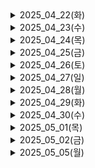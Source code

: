 <details>
<summary>2025_04_22(화)</summary>
<ol>
  <li>'Bee Careful' 기능 구체화</li>
  <li>양봉장 꿀벌 수 실태</li>
  <li>양봉업 프로세스</li>
  <li>양봉업 고충</li>
  <li>해외 레퍼런스</li>
</ol>
</details>
<details>
<summary>2025_04_23(수)</summary>
<ol>
  <li>양봉장 피해</li>
  <li>양봉장 말벌 피해</li>
  <li>말벌 요격 기능 구체화</li>
  <li>말벌 요격 기능 설계</li>
  <li>젯슨 나노, 라즈베리파이 등 하드웨어 스펙</li>
</ol>
</details>
<details>
<summary>2025_04_24(목)</summary>
<ol>
  <p>일정관리 방법</p>
  <ol>
    <li>아이젠하워</li>
    <li>만트라트</li>
    <li>뽀모도로</li>
    <li>타임박싱</li>
    <li>타임블럭</li>
    <li>focus time</li>
    <li>PARA</li>
    <li>제텔카스텐</li>
  </ol>
  <p>
    하드웨어 조사
  </p>
  <ol>
    <li>
      PMW/서보 드라이버: 별도 전원이 필요함 (5 ~ 6V)
    </li>
    <li>서보모터 스펙</li>
    <li>
      전류와 전압 개념
      <span>
        <ul>
          <li>전류(A): 전기의 흐름의 양 (파이프에 흐르는 물의 양으로 비유)</li>
          <li>전압(V): 전류의 압력 (수압으로 비유)</li>
          <li>전력(W): 전류 x 전압</li>
          <li>
            전압이나 전류가 시스템의 기대보다 과할 경우
            시스템이 손상될 수 있음.
          </li>
        </ul>
      </span>
    </li>
  </ol>
  <p>말벌 퇴치장치 구체화</p>
  <li>구상도
  <img src="images/이중혁_말벌퇴치_구상도.jpg" />
  </li>
</ol>
</details>

<details>
<summary>2025_04_25(금)</summary>
<ol>
  <p>소프트 스킬</p>
  <ol>
    <li>말 다듬어서 하기: 내가 안다고 생략하지 않기 (특히 기획 단계에서 서로 생각하는 것이 다를 수 있음)</li>
    <li>겸손하게 말하기: 배우는 사람으로서, 당신과 함께 프로젝트를 성공으로 이끌어내고 싶은 사람으로서 말하기</li>
    <li>표정 펴기</li>
    <li>역할 분배: 기여하고자 하는 사람 입장도 고려하기</li>
  </ol>
  
  <p>클라이언트 테스트</p>
  <ol>
    <li>유닛 테스트(Visual/Logic), E2E 테스트</li>
    <li>Jest vs Vitest</li>
    <li>Cypress</li>
  </ol>
</ol>
</details>

<details>
<summary>2025_04_26(토)</summary>
<ol>
  <p>대규모 분산 처리 시스템</p>
  <ol>
    <li>CV 기반 꿀벌 질병 추론이 클라우드에서 진행됨.</li>
    <li>유저가 늘어날 경우 분산 처리 시스템을 구축하기 위한 아키텍처 설계 필요</li>
  </ol>
</details>

<details>
<summary>2025_04_27(일)</summary>
<ol>
  <p>아파치 카프카</p>
  <ol>
    <li>이벤트 데이터 스트림 분산 처리 플랫폼</li>
    <li>ex, 클라이언트 냉장고 온도 데이터 처리</li>
    <li>Message Broker에서 Topic과 파티션으로 나뉘고, 메시지를 디스크에 처리</li>
    <li>Producer가 제공, Consumer가 소비 (smart consumer)</li>
    <li>클러스터링을 통해 fault tolerance(내결함성) 보장</li>
  </ol>
  <p>아파치 하둡</p>
  <ol>
    <li>빅 데이터 배치 처리 시스템</li>
    <li>ex, 하루치 로그 처리</li>
  </ol>
</details>

<details>
<summary>2025_04_28(월)</summary>
<ol>
  <p>팩트 폭행</p>
  <ol>
    <li>팩트는 팩트인가?</li>
    <li>불필요한 말</li>
    <li>팩트는 아파야 하는가?</li>
    <li>I-statement</li>
    <li>공통의 목표 환기하기</li>
    <li>상대방의 입장을 한 번 헤아리고 내 입장 말하기</li>
    <li>
      <p>버려야할 것</p>
      <ol>
        <li>사무적/기계적으로 말하는 것</li>
        <li>타인의 감정을 배려한 말투를 쓰자. 실제로 유의미한 가치이고, 신경써야한다.</li>
        <li>지난 경험으로 비관하기</li>
        <li>거들먹, 빈정거림</li>
        <li>수동적 공격성 (Passive Aggression)</li>
        <li>-> 재치있고 기가 센 것이 아닌 무례한 것, 투명하게 소통하지 못하는 것이다.</li>
        <li>염세주의. 인생에 도움이 되지 않는다!</li>
      </ol>
    </li>
  </ol>
  <p>라즈베리파이 GPIO (General-purpose input/output)</p>
  <ol>
    <li>
    <p>GND(Ground) pin: 전류 흐름에 대한 복귀 경로를 제공하여 전기 회로를 완성한다.</p>
    <span>라즈베리파이 3B GPIO 맵</span>
    <img src="images/이중혁_raspberrypi_3b+_gpio.png" /></li>
    </li>
  </ol>
</details>

<details>
<summary>2025_04_29(화)</summary>
<ol>
  <li>
    <p>라즈베리 파이 전원</p>
    <ol>
      <li>Raspberry PI 4 : 5V 3A</li>
      <li>Raspberry PI 3 : 5V 2.5A</li>
      <li>건전지 직류 홀더 활용 가능</li>
    </ol>
  </li>
  <li>
    <p>서보모터 컨트롤러 PCA9685</p>
    <ol>
      <li>SCL(Serial Clock) : I2C 통신을 위한 클럭 신호선</li>
      <li>SDA(Serial Data) : I2C 통신을 위한 데이터 신호선</li>
      <li>VCC(max 5V), V+(max 6V)</li>
      <li>16개 채널의 PWM로 구성</li>
    </ol>
  </li>
  <li>
    <p>저항 읽는 법</p>
    <span>띠가 4개일 경우</span>
    <img src="images/이중혁_저항_1.png" />
    <span>띠가 5개일 경우</span>
    <img src="images/이중혁_저항_2.png" />
  </li>
</ol>
</details>

<details>
<summary>2025_04_30(수)</summary>
  <ol>
    <li>
    <p>면접은 소개팅이다.</p>
    <ol>
      <li>서로 알아가는 자리.</li>
      <li>궁금한 건 물어보고, 스마트하게 어필하기.</li>
    </ol>
  </li>
  <li>
    <p>PWM (Pulse Width Modulation)</p>
    <p>현재 모터의 정밀 제어가 필요함.</p>
    <ol>
      <li>모터의 속도 (RPM) 제어 방식 중 하나</li>
      <li>신호를 주는 시간을 Pulse 단위로 제어하여(시간 비례 제어 방식 Time Proportional Control) 전압을 조절하는 방식</li>
      <li>Duty Cycle: 한 Pulse에서 ON신호의 비율</li>
      <li>평균 전압 = 입력 전압 x Duty Cycle</li>
      <li>ex) 10V의 전압으로 Duty Cycle 50%으로 설정하여 PWM 제어를 통한다면 5V의 평균 전압을 가진다.</li>
      <li>이외에 저항으로 제어할 수 있으나, 열 에너지 등으로 에너지 손실이 발생함.</li>
    </ol>
    <p>PID (Proportional Integral Derivative)</p>
    <ol>
      <li>PWM을 이용해 원하는 출력으로 맞춰놓았더라도, 무게가 추가되거나 입력 전압이 떨어지는 등의 변수가 있음</li>
      <li>PID 제어는 현재 상태와 목표 상태의 차이를 줄이기 위한 제어 방식</li>
      <details>
        <summary>
          현재 상태는 어떻게 측정할까?
        </summary>
        <p>
          <h3>✅ 대표적인 측정 방법</h3>
          - 제어 대상 -	측정할 항목 -	사용하는 센서/방법   <br/>
          - DC 모터 -	속도 -	엔코더 (rotary encoder), 홀 센서 <br/>
          - 로봇 팔 -	각도, 위치 - 포텐셔미터, 엔코더, IMU <br/>
          - 드론 - 자세(기울기 등) - IMU (자이로 + 가속도계) <br/>
          - 온도 제어기 - 온도 - 써미스터(thermistor), 서미스터(thermocouple) <br/>
          - 거리/위치 - 거리 - 초음파 센서, IR 센서, LIDAR <br/>
          - 전류/전압 제어 - 전류, 전압 - 전류 센서(Hall effect sensor), 분압회로
        </p>
      </details>
      <li>PID 제어는 Proportional, Integral, Derivative의 세 가지 요소로 구성됨</li>
      <li>Proportional: 현재 상태와 목표 상태의 차이를 비례적으로 줄임</li>
      <li>Integral: 과거의 오차를 누적하여 보정함</li>
      <li>Derivative: 오차의 변화 속도를 이용해 반응을 조절함 (예: 진동 억제)</li>
    </ol>
  </li>
  <li>
    <p>심도 카메라를 활용한 터렛 각도 제어</p>
    <ol>
      <li>심도 카메라와 객체 탐지 모델의 리턴값으로 객체의 x, y, z 좌표가 가능함. (https://docs.luxonis.com/hardware/platform/features/depth/)</li>
      <li>심도 카메라와 터렛의 물리적 거리가 존재할 수 밖에 없음</li>
      <li>그 차이(x, y, z)를 고정하고, 심도 카메라에서 가져온 말벌의 좌표에 더해 레이저로부터의 말벌 상대 좌표 계산</li>
      <li>피타고라스와 삼각함수를 이용해 각 Pan과 Tilt 각도 계산</li>
    </ol>
  </li>
  </ol>
</details>

<details>
<summary>2025_05_01(목)</summary>
<ol>
  <p>브라우저의 웹 페이지 랜더링 과정</p>
  <p>CRP (Critical Rendering Path)</p>
  <ol>
    <li>
      <p>HTML</p>
      <ol>
        <li>HTML token</li>
        <li>Node</li>
      </ol>
    </li>
    <li>DOM (Document Object Model)</li>
    <li>CSSOM (CSS Object Model)</li>
    <li>Render Tree (DOM + CSSOM)</li>
    <li>
      <p>Layout</p>
      <ol>
        <li>Block element</li>
        <li>viewport</li>
      </ol>
    </li>
    <li>Paint</li>
    <li>
      <p>페이지를 최적화하려면</p>
      <ol>
        <li>측정하라!</li>
        <li>큰 데이터 미루기(defer, async)</li>
        <li>요청, 응답 데이터 크기 최소화</li>
        <li>우선순위에 따라 핵심 요소를 먼저 제공하기</li>
      </ol>
    </li>
  </ol>
</ol>
</details>

<details>
<summary>2025_05_02(금)</summary>
<ol>
  <p>전자 회로 설계 시 위험 요소 (주의할점)</p>
  <ol>
    <li>
      <p>SMPS(Switching Mode Power Supply)</p>
      <p>높은 전력 입출력으로 주의를 요함.</p>
      <p>스텝 다운 컨버터 (전압강하모듈)는 허용 입력을 실제 입력의 두 배 잡고 설계해야 함. (입력이 튈 수 있음)</p>
      <p>과전류 시 축전기가 터질 수 있음.</p>
      <p>항상 접지를 연결할 것</p>
      <p>차단기가 달린 멀티탭을 사용할 것</p>
    </li>
    <li>
      <p>접지의 목적</p>
      <p>인체 감전 방지: 접지를 통해 전기 기기 외함이나 금속성 부품에 누전이 발생했을 때, 누설 전류가 대지로 빠져나가도록 하여 인체가 감전되는 것을 예방 </p>
      <p>기기 손상 방지: 접지는 전기 기기의 절연이 파괴되어 외부 금속 부분에 전류가 흐르는 지락 사고 발생 시, 누설 전류를 대지로 방출하여 기기의 손상을 막음 </p>
      <p>보호계전기의 확실한 동작 확보: 지락 사고 발생 시 보호계전기를 통해 전력 시스템을 차단할 수 있게 함 </p>
      <p>*보호계전기: 전력 시스템에 사고가 발생했을 때 이를 감지하고 신속하게 고장 부분을 차단하여 시스템의 안전을 유지하는 장치</p>
    </li>
  </ol>
  <p>케이블 규격</p>
  <ol>
    <li>
      <p>USB 2.0</p>
      <p>데이터 전송률(480Mbps), 전원 공급(최대 500mA)</p>
    </li>
    <li>
      <p>USB 3.0</p>
      <p>데이터 전송률(4.8Gbps), 전원 공급(최대 900mA)</p>
    </li>
  </ol>
  <p>라즈베리파이 협업</p>
  <ol>
    <li>
      <p>VLAN 기반 원격 SSH 설정</p>
      <p>가상사설망을 제공하는 Tailscale 서비스 사용</p>
      <p>프로젝트용 google id로 접속하고자 하는 기기의 IP를 등록하면 이미 등록된 IP들에 SSH 접속할 수 있음</p>
    </li>
    <li>
      <p>USB 3.0</p>
      <p>데이터 전송률(4.8Gbps), 전원 공급(최대 900mA)</p>
    </li>
  </ol>
  <p>라즈베리파이 헤드리스 SSH 연결</p>
  <ol>
    <li>헤드리스 SSH 연결: 라즈베리파이에서는 부팅만 하고, 모든 설정을 개발 PC에서 할 수 있음. 따라서 추가적인 IO 장치(모니터, 키보드)가 필요 없음</li>
    <li>Raspberry PI OS를 설치할 때, hostname, 초기 wifi, ssh 허용을 설정</li>
    <li>라즈베리파이에 OS가 설치된 SD 카드를 삽입하고 전원 연결</li>
    <li>부팅 시간 대기 (약 3분)</li>
    <li>같은 wifi에 연결된 pc로 hostname을 통해 ssh 접속</li>
    <li>AP에 따라 DNS에 hostname이 등록되지 않을 수 있으므로 실패 시 ip로 ssh 연결</li>
    <li>라즈베리파이의 IP는 AP 관리자로 접속하면 확인 가능함</li>
  </ol>
</ol>
</details>

<details>
<summary>2025_05_05(월)</summary>
<ol>
  <p>양봉장 답사</p>
  <ol>
    <li>
      해당 양봉장에는 말벌 피해가 없다 싶을 정도로 말벌 유인책이 효과적으로 작용하고 있다.
    </li>
    <li>대신 유인한 말벌을 죽이는 작업이 필요함</li>
    <li>질병 탐지 관련해서는 응애 문제가 가장 유효할 것이다. 다른 질병은 탐지해도 할 수 있는 것이 없고, 응애에서 파생되는 질병이기 때문</li>
    <li>실제로 1년에 수 차례(시기에 맞게) 각 벌통의 300마리 꿀벌을 표본으로 응애 검사를 진행한다.</li>
    <li>응애 검사 과정은, 채집한 300마리의 꿀벌에 슈가파우더를 뿌리고 꿀벌이 이를 청소하면서 나온 응애의 개수를 센다.</li>
    <li>꿀벌 300마리에서 나온 응애가 9마리(3%)를 넘는다면 방역 조치를 취한다.</li>
    <li>분봉 문제도 존재했다. 분봉 시기를 놓친다면 해당 벌통의 50%의 꿀벌을 잃게 되어 재산상 피해가 발생한다. -> 분봉열 탐지로 도울 수 있을 것. -> 온도 센서로 탐지 후 알림</li>
    <li>교육 문제도 존재했다. 국내에서 양질의 양봉업 정보를 얻기 힘들다는 것. 답사했던 양봉장은 사장님께서 영문학과를 전공했고 젊은 분이셨기에 해외 자료를 많이 참고한다고 하시지만, 이외 대부분의 양봉장에서는 정보 습득이 어려운 상황이라고 한다. -> RAG 기반 챗봇 가능</li>
    <li>말벌 퇴치기의 문제 - 가격이 너무 비싸다. -> 벌통 당 하나가 아닌 양봉장 공용 퇴치기로 개선할 여지가 있다.</li>
  </ol>
</ol>
</details>

<!-- 양식
<details>
<summary>2025_05_0()</summary>
<ol>
  <p></p>
  <ol>
    <li>
    </li>
  </ol>
</ol>
</details>
-->

